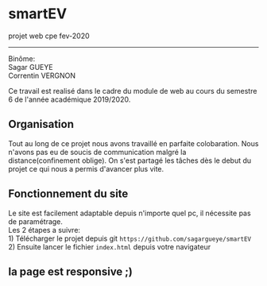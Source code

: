 # smartEV
projet web cpe fev-2020

*****
Binôme:<br>
Sagar GUEYE <br>
Correntin VERGNON

Ce travail est realisé dans le cadre du module de web 
au cours du semestre 6 de l'année académique 2019/2020.

## Organisation<br>
Tout au long de ce projet nous avons travaillé en parfaite colobaration.
Nous n'avons pas eu de soucis de communication malgré la distance(confinement oblige).
On s'est partagé les tâches dès le debut du projet ce qui nous a permis d'avancer plus vite.


## Fonctionnement du site<br>
Le site est facilement adaptable depuis n'importe quel pc, il nécessite 
pas de paramétrage.<br>
Les 2 étapes a suivre: <br>
    1) Télécharger le projet depuis git `https://github.com/sagargueye/smartEV`<br>
    2) Ensuite lancer le fichier `index.html` depuis votre navigateur<br>
    
## la page est responsive ;)




